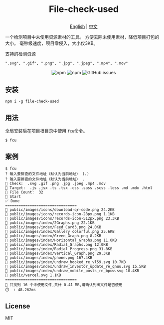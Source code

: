 <h1>
  <p align='center'>
    File-check-used
  </p>
</h1>


<p align='center'>
  <a href="https://github.com/weipengzou/file-check-used/blob/main/README.md" target="_blank">English</a>
  <span>|</span>
  <a href="https://github.com/weipengzou/file-check-used/blob/main/README.zh_CN.md" target="_blank">中文</a>
</p>


</p>

一个检测项目中未使用资源素材的工具。
方便去除未使用素材，降低项目打包的大小。
毫秒级速度，项目零侵入，大小仅3KB。

支持的检测资源

```
".svg", ".gif", ".png", ".jpg", ".jpeg", ".mp4", ".mov"
```

<p align='center'>
  <img alt="npm" src="https://img.shields.io/npm/dm/file-check-used">
  <img alt="npm" src="https://img.shields.io/npm/l/file-check-used">
  <img alt="GitHub issues" src="https://img.shields.io/github/issues-raw/weipengzou/file-check-used">
</p>

## 安装

```shell
npm i -g file-check-used
```

## 用法

全局安装后在项目根目录中使用 `fcu`命令。

```shell
$ fcu
```

## 案例

```shell
$ fcu
? 输入要排查的文件地址（默认为当前地址） (.)
? 输入要排查的文件地址（默认为当前地址） .
📌 Check:  .svg .gif .png .jpg .jpeg .mp4 .mov
📌 Target:  .js .jsx .ts .tsx .css .sass .scss .less .md .mdx .html
📁 File Count:  32
🚅 Start
✅ Done
================================
📁 public/images/icons/download-qr-code.png 24.2KB
📁 public/images/icons/records-icon-28px.png 1.1KB
📁 public/images/icons/records-icon-512px.png 23.3KB
📁 public/images/index/2Graphs.png 22.1KB
📁 public/images/index/Feed_Card3.png 24.0KB
📁 public/images/index/Gallery colorful.png 25.6KB
📁 public/images/index/Green_Graph.png 8.2KB
📁 public/images/index/Horizontal_Graphs.png 11.0KB
📁 public/images/index/Radial_Graphs.png 12.0KB
📁 public/images/index/Radial_Progress.png 31.8KB
📁 public/images/index/Vertical_Graph.png 29.3KB
📁 public/images/index/phone.png 167.4KB
📁 public/images/index/undraw_hooked_re_vl59.svg 10.7KB
📁 public/images/index/undraw_investor_update_re_qnuu.svg 15.5KB
📁 public/images/index/undraw_mobile_posts_re_bpuw.svg 10.4KB
📁 public/vercel.svg 1.1KB
================================
🔎 共找到 16 个未使用文件,共计 0.41 MB,请确认列出文件是否使用
⏱️  : 48.262ms
```

## License

MIT
